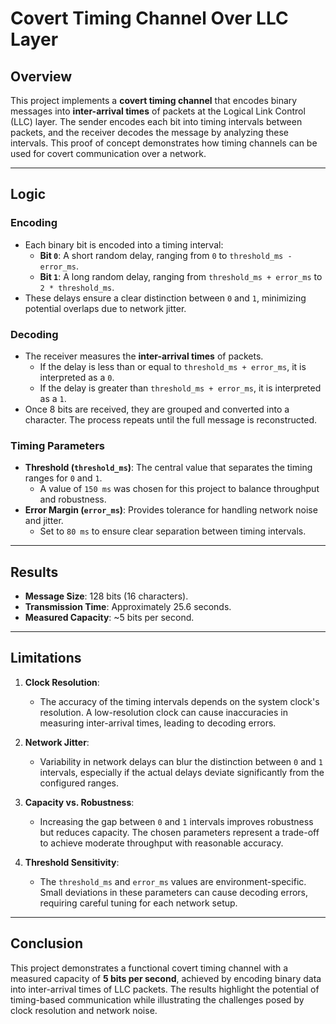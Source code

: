 # Covert Timing Channel Over LLC Layer

## Overview
This project implements a **covert timing channel** that encodes binary messages into **inter-arrival times** of packets at the Logical Link Control (LLC) layer. The sender encodes each bit into timing intervals between packets, and the receiver decodes the message by analyzing these intervals. This proof of concept demonstrates how timing channels can be used for covert communication over a network.

---

## Logic

### Encoding
- Each binary bit is encoded into a timing interval:
  - **Bit `0`**: A short random delay, ranging from `0` to `threshold_ms - error_ms`.
  - **Bit `1`**: A long random delay, ranging from `threshold_ms + error_ms` to `2 * threshold_ms`.
- These delays ensure a clear distinction between `0` and `1`, minimizing potential overlaps due to network jitter.

### Decoding
- The receiver measures the **inter-arrival times** of packets.
  - If the delay is less than or equal to `threshold_ms + error_ms`, it is interpreted as a `0`.
  - If the delay is greater than `threshold_ms + error_ms`, it is interpreted as a `1`.
- Once 8 bits are received, they are grouped and converted into a character. The process repeats until the full message is reconstructed.

### Timing Parameters
- **Threshold (`threshold_ms`)**: The central value that separates the timing ranges for `0` and `1`.
  - A value of `150 ms` was chosen for this project to balance throughput and robustness.
- **Error Margin (`error_ms`)**: Provides tolerance for handling network noise and jitter.
  - Set to `80 ms` to ensure clear separation between timing intervals.

---

## Results

- **Message Size**: 128 bits (16 characters).
- **Transmission Time**: Approximately 25.6 seconds.
- **Measured Capacity**: ~5 bits per second.

---

## Limitations

1. **Clock Resolution**: 
   - The accuracy of the timing intervals depends on the system clock's resolution. A low-resolution clock can cause inaccuracies in measuring inter-arrival times, leading to decoding errors.

2. **Network Jitter**:
   - Variability in network delays can blur the distinction between `0` and `1` intervals, especially if the actual delays deviate significantly from the configured ranges.

3. **Capacity vs. Robustness**:
   - Increasing the gap between `0` and `1` intervals improves robustness but reduces capacity. The chosen parameters represent a trade-off to achieve moderate throughput with reasonable accuracy.

4. **Threshold Sensitivity**:
   - The `threshold_ms` and `error_ms` values are environment-specific. Small deviations in these parameters can cause decoding errors, requiring careful tuning for each network setup.

---

## Conclusion

This project demonstrates a functional covert timing channel with a measured capacity of **5 bits per second**, achieved by encoding binary data into inter-arrival times of LLC packets. The results highlight the potential of timing-based communication while illustrating the challenges posed by clock resolution and network noise.

